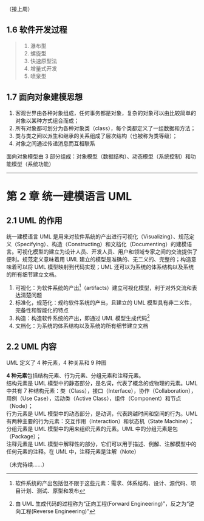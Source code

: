 （接上周）

## 1.6 软件开发过程

> 1. 瀑布型
> 2. 螺旋型
> 3. 快速原型法
> 4. 增量式开发
> 5. 喷泉型



## 1.7 面向对象建模思想

1. 客观世界由各种对象组成，任何事务都是对象，复杂的对象可以由比较简单的对象以某种方式组合而成；
2. 所有对象都可划分为各种对象类（class），每个类都定义了一组数据和方法；
3. 类与类之间以派生和继承的关系组成了层次结构（也被称为类等级）；
4. 对象之间通过传递消息而互相联系

面向对象模型由 3 部分组成：对象模型（数据结构）、动态模型（系统控制）和功能模型（系统功能）

-----------

# 第 2 章 统一建模语言 UML

## 2.1 UML 的作用

统一建模语言 UML 是用来对软件系统的产出进行可视化（Visualizing）、规范定义（Specifying）、构造（Constructing）和文档化（Documenting）的建模语言。可视化模型的建立为设计人员、开发人员、用户和领域专家之间的交流提供了便利。规范定义意味着用 UML 建立的模型是准确的、无二义的、完整的；构造意味着可以将 UML 模型映射到代码实现；UML 还可以为系统的体系结构以及系统的所有细节建立文档。

1. 可视化：为软件系统的产出[^artifacts]（artifacts）建立可视化模型，利于对外交流和表达清楚问题
2. 标准化，规范化：规约软件系统的产出，且建立的 UML 模型具有非二义性，完备性和智能化的特点
3. 构造：构造软件系统的产出，即通过 UML 模型生成代码[^Forward Engineering]
4. 文档化：为系统的体系结构以及系统的所有细节建立文档

## 2.2 UML 内容

UML 定义了 4 种元素，4 种关系和 9 种图

**4 种元素**包括结构元素、行为元素、分组元素和注释元素。  
结构元素是 UML 模型中的静态部分，是名词，代表了概念的或物理的元素。UML 中共有 7 种结构元素：类（Class），接口（Interface），协作（Collaboration），用例（Use Case），活动类（Active Class），组件（Component）和节点（Node）；  
行为元素是 UML 模型中的动态部分，是动词，代表跨越时间和空间的行为。UML 有两种主要的行为元素：交互作用（Interaction）和状态机（State Machine）；  
分组元素是 UML 模型中的用来组织元素的元素。UML 中的分组元素是包（Package）；  
注释元素是 UML 模型中解释性的部分，它们可以用于描述、例解、注解模型中的任何元素的注释。在 UML 中，注释元素是注解（Note）

（未完待续……）

[^Forward Engineering]: 由 UML 生成代码的过程称为“正向工程(Forward Engineering)”，反之为“逆向工程(Reverse Engineering)”
[^artifacts]: 软件系统的产出包括但不限于这些元素：需求、体系结构、设计、源代码、项目计划、测试、原型和发布